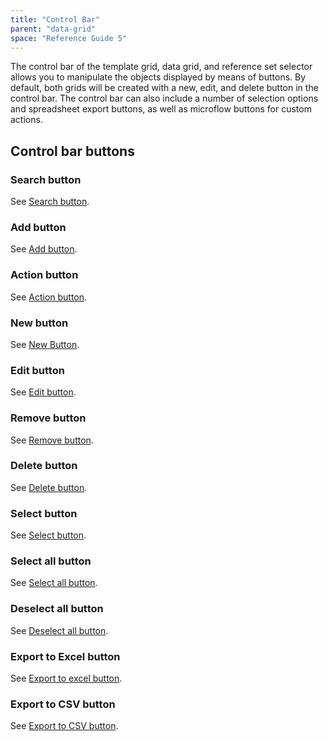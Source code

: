 ```yaml
---
title: "Control Bar"
parent: "data-grid"
space: "Reference Guide 5"
---
```



The control bar of the template grid, data grid, and reference set selector allows you to manipulate the objects displayed by means of buttons. By default, both grids will be created with a new, edit, and delete button in the control bar. The control bar can also include a number of selection options and spreadsheet export buttons, as well as microflow buttons for custom actions. 

## Control bar buttons

### Search button

See [Search button](/refguide5/search-button).

### Add button

See [Add button](/refguide5/add-button).

### Action button

See [Action button](/refguide5/grid-action-button).

### New button

See [New Button](/refguide5/grid-new-button).

### Edit button

See [Edit button](/refguide5/edit-button).

### Remove button

See [Remove button](/refguide5/remove-button).

### Delete button

See [Delete button](/refguide5/delete-button).

### Select button

See [Select button](/refguide5/select-button).

### Select all button

See [Select all button](/refguide5/select-all-button).

### Deselect all button

See [Deselect all button](/refguide5/deselect-all-button).

### Export to Excel button

See [Export to excel button](/refguide5/export-to-excel-button).

### Export to CSV button

See [Export to CSV button](/refguide5/export-to-csv-button).
